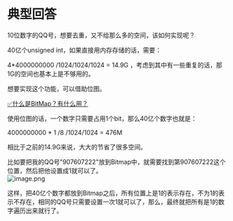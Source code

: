 # 典型回答

10位数字的QQ号，想要去重，又不给那么多的空间，该如何实现呢？

40亿个unsigned int，如果直接用内存存储的话，需要：

4*4000000000 /1024/1024/1024 = 14.9G ，考虑到其中有一些重复的话，那1G的空间也基本上是不够用的。

想要实现这个功能，可以借助位图。

[✅什么是BitMap？有什么用？](https://www.yuque.com/hollis666/fo22bm/ntqpq5vzps1bs55z?view=doc_embed)

使用位图的话，一个数字只需要占用1个bit，那么40亿个数字也就是：

4000000000 * 1 /8 /1024/1024 = 476M 

相比于之前的14.9G来说，大大的节省了很多空间。

比如要把我的QQ号"907607222"放到Bitmap中，就需要找到第907607222这个位置，然后把他设置成1就可以了。<br />![image.png](https://cdn.nlark.com/yuque/0/2023/png/5378072/1684395974291-6ec45458-da3a-4f69-82d8-3b86927fb386.png#averageHue=%23fafafa&clientId=ue67fa1bc-69a8-4&from=paste&height=451&id=u119beb05&originHeight=463&originWidth=836&originalType=binary&ratio=2&rotation=0&showTitle=false&size=22959&status=done&style=none&taskId=uc63ed2b8-1cbf-4e36-bc3b-cbcd8ee72c6&title=&width=814)

这样，把40亿个数字都放到Bitmap之后，所有位置上是1的表示存在，不为1的表示不存在，相同的QQ号只需要设置一次1就可以了，那么，最终就把所有是1的数字遍历出来就行了。
